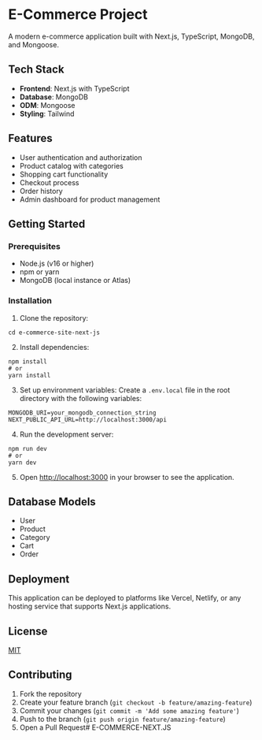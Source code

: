 # E-Commerce Project

A modern e-commerce application built with Next.js, TypeScript, MongoDB, and Mongoose.

## Tech Stack

- **Frontend**: Next.js with TypeScript
- **Database**: MongoDB
- **ODM**: Mongoose
- **Styling**: Tailwind

## Features

- User authentication and authorization
- Product catalog with categories
- Shopping cart functionality
- Checkout process
- Order history
- Admin dashboard for product management

## Getting Started

### Prerequisites

- Node.js (v16 or higher)
- npm or yarn
- MongoDB (local instance or Atlas)

### Installation

1. Clone the repository:
```
cd e-commerce-site-next-js
```

2. Install dependencies:
```
npm install
# or
yarn install
```

3. Set up environment variables:
Create a `.env.local` file in the root directory with the following variables:
```
MONGODB_URI=your_mongodb_connection_string
NEXT_PUBLIC_API_URL=http://localhost:3000/api
```

4. Run the development server:
```
npm run dev
# or
yarn dev
```

5. Open [http://localhost:3000](http://localhost:3000) in your browser to see the application.


## Database Models

- User
- Product
- Category
- Cart
- Order

## Deployment

This application can be deployed to platforms like Vercel, Netlify, or any hosting service that supports Next.js applications.

## License

[MIT](LICENSE)

## Contributing

1. Fork the repository
2. Create your feature branch (`git checkout -b feature/amazing-feature`)
3. Commit your changes (`git commit -m 'Add some amazing feature'`)
4. Push to the branch (`git push origin feature/amazing-feature`)
5. Open a Pull Request# E-COMMERCE-NEXT.JS

